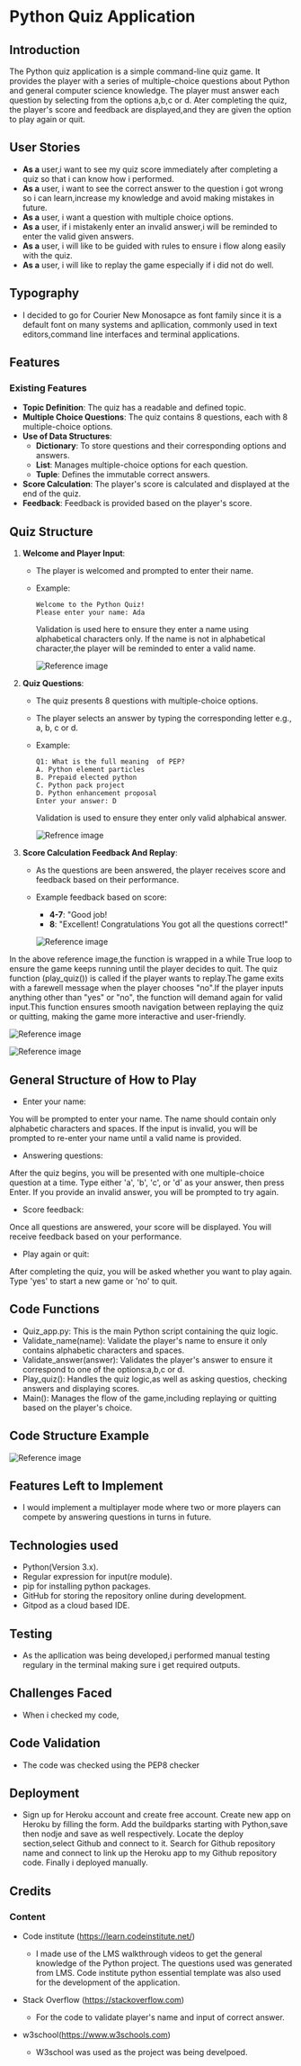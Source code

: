 
# Python Quiz Application

## Introduction
The Python quiz application  is a simple command-line quiz game. It provides the player with a series of multiple-choice questions about Python and general computer science knowledge. The player must answer each question by selecting from  the options a,b,c or d. Ater completing the quiz, the player's score and feedback are displayed,and they are given the option to play again or quit.

## User Stories

- **As a** user,i want to see my quiz score immediately after completing a quiz so that i can know how i performed.
- **As a** user, i want to see the correct answer to the question i got wrong so i can learn,increase my knowledge and avoid making mistakes in future.
- **As a** user, i want a question with multiple choice options.
- **As a** user, if i mistakenly enter an invalid answer,i will be reminded to enter the valid given answers.
- **As a** user, i will like to be guided with rules to ensure i flow along easily with the quiz.
- **As a** user, i will like to replay the game especially if i did not do well.
## Typography

* I decided to go for Courier New Monosapce as font family since it is a default font on many systems and apllication, commonly used in text editors,command line interfaces and terminal applications.


## Features
### Existing Features

- **Topic Definition**: The quiz has a readable and defined topic.
- **Multiple Choice Questions**: The quiz contains 8 questions, each with 8 multiple-choice options.
- **Use of Data Structures**:
  - **Dictionary**: To store questions and their corresponding options and answers.
  - **List**:  Manages multiple-choice options for each question.
  - **Tuple**: Defines the immutable correct answers.
- **Score Calculation**: The player's score is calculated and displayed at the end of the quiz.
- **Feedback**: Feedback is provided based on the player's score.

## Quiz Structure

1. **Welcome and Player Input**:
    - The player is welcomed and prompted to enter their name.
    - Example:
      ```
      Welcome to the Python Quiz!
      Please enter your name: Ada
      ```
      Validation is used here to ensure they enter a name using alphabetical characters only. If the name is not in alphabetical character,the player will be reminded to enter a valid name.
     
      ![Reference image](/images/screenshot8.png)


2. **Quiz Questions**:
    - The quiz presents 8 questions with multiple-choice options.
    - The player selects an answer by typing the corresponding letter e.g., a, b, c or d.
    - Example:
      ```
      Q1: What is the full meaning  of PEP?
      A. Python element particles
      B. Prepaid elected python
      C. Python pack project
      D. Python enhancement proposal
      Enter your answer: D
      ```
      Validation is used to ensure they enter only valid alphabical answer.

      ![Refrence image](/images/screenshot1.png)

3. **Score Calculation Feedback And Replay**:
    - As the questions are been answered, the player receives  score and feedback based on their performance.
    - Example feedback based on score:
      - **4-7**: "Good job! 
      - **8**: "Excellent! Congratulations You got all the questions correct!"

      ![Reference image](/images/screenshot14.png)

  In the above reference image,the function is wrapped in a while True loop to ensure the game keeps running until the player decides to quit.
  The quiz function (play_quiz()) is called if the player wants to replay.The game exits with a farewell message when the player chooses "no".If the player inputs anything other than "yes" or "no", the function will demand again for valid input.This function ensures smooth navigation between replaying the quiz or quitting, making the game more interactive and user-friendly.

  ![Reference image](/images/screenshot13.png)

  ![Reference image](/images/screenshot16.png)

  ## General Structure of How to Play
  * Enter your name:

You will be prompted to enter your name. The name should contain only alphabetic characters and spaces.
If the input is invalid, you will be prompted to re-enter your name until a valid name is provided.
  * Answering questions:

After the quiz begins, you will be presented with one multiple-choice question at a time.
Type either 'a', 'b', 'c', or 'd' as your answer, then press Enter.
If you provide an invalid answer, you will be prompted to try again.
  * Score feedback:

Once all questions are answered, your score will be displayed. You will receive feedback based on your performance.
  * Play again or quit:

After completing the quiz, you will be asked whether you want to play again.
Type 'yes' to start a new game or 'no' to quit.

## Code Functions
* Quiz_app.py: This is the main Python script containing the quiz logic.
* Validate_name(name): Validate the player's name to ensure it only contains alphabetic characters and spaces.
* Validate_answer(answer): Validates the player's answer to ensure it correspond to one of the options:a,b,c or d.
* Play_quiz(): Handles the quiz logic,as well as asking questios, checking answers and displaying scores.
* Main(): Manages the flow of the game,including replaying or quitting based on the player's choice.

## Code Structure Example

![Reference image](/images/screenshot15.png)

## Features Left to Implement
* I would implement a multiplayer mode where two or more players can compete by answering questions in turns in future.


## Technologies used

* Python(Version 3.x).
* Regular expression for input(re module).
* pip for installing python packages.
* GitHub for storing the repository online during development.
* Gitpod as a cloud based IDE.

## Testing

* As the apllication was being developed,i performed manual testing regulary in the terminal making sure i get required outputs.

## Challenges Faced
* When i checked my code,



## Code Validation
* The code was checked using the PEP8 checker

## Deployment

  * Sign up for Heroku account and create free account. Create new app on Heroku by filling the form. Add the buildparks starting with Python,save then nodje and save as well respectively. Locate the deploy section,select Github and connect to it. Search for Github repository name and connect to link up the Heroku app to my Github repository code. Finally i deployed manually.
       
## Credits
### Content 

- Code institute (https://learn.codeinstitute.net/) 
  * I made use of the LMS walkthrough videos to get the general knowledge of the Python project. The questions used was generated from LMS. Code institute python essential template was also used for the development of the application.

- Stack Overflow (https://stackoverflow.com)
  * For the code to validate player's name and input of correct answer.

- w3school(https://www.w3schools.com)
  * W3school was used as the project was being develpoed.


        